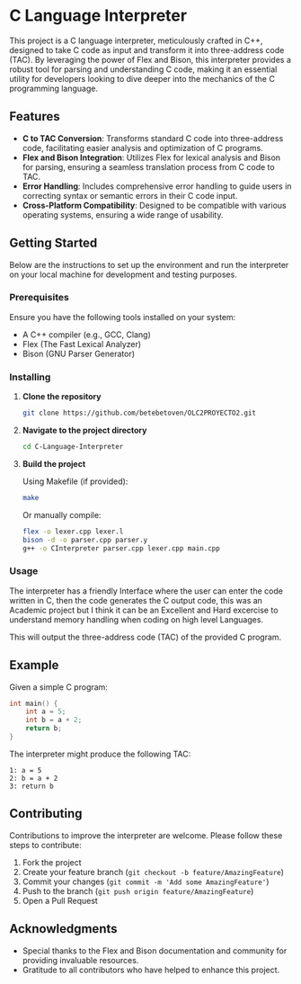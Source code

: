 
# C Language Interpreter

This project is a C language interpreter, meticulously crafted in C++, designed to take C code as input and transform it into three-address code (TAC). By leveraging the power of Flex and Bison, this interpreter provides a robust tool for parsing and understanding C code, making it an essential utility for developers looking to dive deeper into the mechanics of the C programming language.

## Features

- **C to TAC Conversion**: Transforms standard C code into three-address code, facilitating easier analysis and optimization of C programs.
- **Flex and Bison Integration**: Utilizes Flex for lexical analysis and Bison for parsing, ensuring a seamless translation process from C code to TAC.
- **Error Handling**: Includes comprehensive error handling to guide users in correcting syntax or semantic errors in their C code input.
- **Cross-Platform Compatibility**: Designed to be compatible with various operating systems, ensuring a wide range of usability.

## Getting Started

Below are the instructions to set up the environment and run the interpreter on your local machine for development and testing purposes.

### Prerequisites

Ensure you have the following tools installed on your system:
- A C++ compiler (e.g., GCC, Clang)
- Flex (The Fast Lexical Analyzer)
- Bison (GNU Parser Generator)

### Installing

1. **Clone the repository**

   ```sh
   git clone https://github.com/betebetoven/OLC2PROYECTO2.git
   ```

2. **Navigate to the project directory**

   ```sh
   cd C-Language-Interpreter
   ```

3. **Build the project**

   Using Makefile (if provided):

   ```sh
   make
   ```

   Or manually compile:

   ```sh
   flex -o lexer.cpp lexer.l
   bison -d -o parser.cpp parser.y
   g++ -o CInterpreter parser.cpp lexer.cpp main.cpp
   ```

### Usage

The interpreter has a friendly Interface where the user can enter the code written in C, then the code generates the C output code,
this was an Academic project but I think it can be an Excellent and Hard excercise to understand memory handling when coding on high level Languages.

This will output the three-address code (TAC) of the provided C program.

## Example

Given a simple C program:

```c
int main() {
    int a = 5;
    int b = a + 2;
    return b;
}
```

The interpreter might produce the following TAC:

```
1: a = 5
2: b = a + 2
3: return b
```

## Contributing

Contributions to improve the interpreter are welcome. Please follow these steps to contribute:

1. Fork the project
2. Create your feature branch (`git checkout -b feature/AmazingFeature`)
3. Commit your changes (`git commit -m 'Add some AmazingFeature'`)
4. Push to the branch (`git push origin feature/AmazingFeature`)
5. Open a Pull Request


## Acknowledgments

- Special thanks to the Flex and Bison documentation and community for providing invaluable resources.
- Gratitude to all contributors who have helped to enhance this project.
